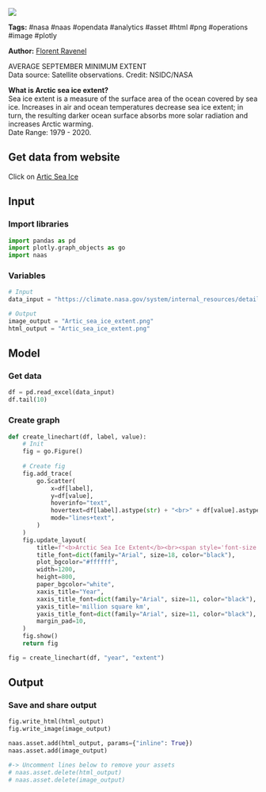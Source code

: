 <a href="https://app.naas.ai/user-redirect/naas/downloader?url=https://raw.githubusercontent.com/jupyter-naas/awesome-notebooks/master/NASA/NASA_Artic_sea_ice.ipynb" target="_parent"><img src="https://naasai-public.s3.eu-west-3.amazonaws.com/open_in_naas.svg"/></a>

**Tags:** #nasa #naas #opendata #analytics #asset #html #png #operations #image #plotly

**Author:** [Florent Ravenel](https://www.linkedin.com/in/ACoAABCNSioBW3YZHc2lBHVG0E_TXYWitQkmwog/)

AVERAGE SEPTEMBER MINIMUM EXTENT<br>
Data source: Satellite observations. Credit: NSIDC/NASA

**What is Arctic sea ice extent?**<br>
Sea ice extent is a measure of the surface area of the ocean covered by sea ice. Increases in air and ocean temperatures decrease sea ice extent; in turn, the resulting darker ocean surface absorbs more solar radiation and increases Arctic warming.<br>
Date Range: 1979 - 2020.

## Get data from website
Click on [Artic Sea Ice](https://climate.nasa.gov/vital-signs/arctic-sea-ice/)

## Input

### Import libraries


```python
import pandas as pd
import plotly.graph_objects as go
import naas
```

### Variables


```python
# Input
data_input = "https://climate.nasa.gov/system/internal_resources/details/original/2485_Sept_Arctic_extent_1979-2021.xlsx"

# Output
image_output = "Artic_sea_ice_extent.png"
html_output = "Artic_sea_ice_extent.png"
```

## Model

### Get data


```python
df = pd.read_excel(data_input)
df.tail(10)
```

### Create graph


```python
def create_linechart(df, label, value):
    # Init
    fig = go.Figure()
    
    # Create fig
    fig.add_trace(
        go.Scatter(
            x=df[label],
            y=df[value],
            hoverinfo="text",
            hovertext=df[label].astype(str) + "<br>" + df[value].astype(str) + " million square km",
            mode="lines+text",
        )
    )
    fig.update_layout(
        title=f"<b>Arctic Sea Ice Extent</b><br><span style='font-size: 13px;'>ANNUAL SEPTEMBER MINIMUM EXTENT</span>",
        title_font=dict(family="Arial", size=18, color="black"),
        plot_bgcolor="#ffffff",
        width=1200,
        height=800,
        paper_bgcolor="white",
        xaxis_title="Year",
        xaxis_title_font=dict(family="Arial", size=11, color="black"),
        yaxis_title='million square km',
        yaxis_title_font=dict(family="Arial", size=11, color="black"),
        margin_pad=10,
    )
    fig.show()
    return fig

fig = create_linechart(df, "year", "extent")
```

## Output

### Save and share output


```python
fig.write_html(html_output)
fig.write_image(image_output)
```


```python
naas.asset.add(html_output, params={"inline": True})
naas.asset.add(image_output)

#-> Uncomment lines below to remove your assets
# naas.asset.delete(html_output)
# naas.asset.delete(image_output)
```

